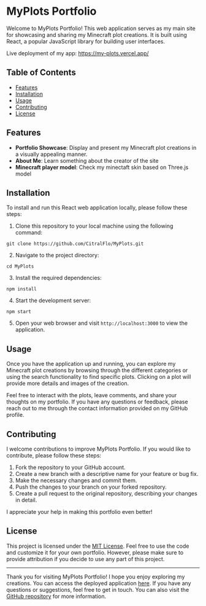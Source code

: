 # MyPlots Portfolio

Welcome to MyPlots Portfolio! This web application serves as my main site for showcasing and sharing my Minecraft plot creations. It is built using React, a popular JavaScript library for building user interfaces.

Live deployment of my app: https://my-plots.vercel.app/


## Table of Contents

- [Features](#features)
- [Installation](#installation)
- [Usage](#usage)
- [Contributing](#contributing)
- [License](#license)

## Features

- **Portfolio Showcase**: Display and present my Minecraft plot creations in a visually appealing manner.
- **About Me**: Learn something about the creator of the site
- **Minecraft player model**: Check my minectaft skin based on Three.js model

## Installation

To install and run this React web application locally, please follow these steps:

1. Clone this repository to your local machine using the following command:

`git clone https://github.com/CitralFlo/MyPlots.git`

2. Navigate to the project directory:

`cd MyPlots`

3. Install the required dependencies:

`npm install`

4. Start the development server:

`npm start`

5. Open your web browser and visit `http://localhost:3000` to view the application.

## Usage

Once you have the application up and running, you can explore my Minecraft plot creations by browsing through the different categories or using the search functionality to find specific plots. Clicking on a plot will provide more details and images of the creation.

Feel free to interact with the plots, leave comments, and share your thoughts on my portfolio. If you have any questions or feedback, please reach out to me through the contact information provided on my GitHub profile.

## Contributing

I welcome contributions to improve MyPlots Portfolio. If you would like to contribute, please follow these steps:

1. Fork the repository to your GitHub account.
2. Create a new branch with a descriptive name for your feature or bug fix.
3. Make the necessary changes and commit them.
4. Push the changes to your branch on your forked repository.
5. Create a pull request to the original repository, describing your changes in detail.

I appreciate your help in making this portfolio even better!

## License

This project is licensed under the [MIT License](LICENSE). Feel free to use the code and customize it for your own portfolio. However, please make sure to provide attribution if you decide to use any part of this project.

---

Thank you for visiting MyPlots Portfolio! I hope you enjoy exploring my creations. You can access the deployed application [here](https://my-plots.vercel.app/). If you have any questions or suggestions, feel free to get in touch. You can also visit the [GitHub repository](https://github.com/CitralFlo/MyPlots) for more information.
